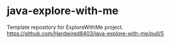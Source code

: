 # java-explore-with-me
Template repository for ExploreWithMe project.
https://github.com/Hardwired8403/java-explore-with-me/pull/5
